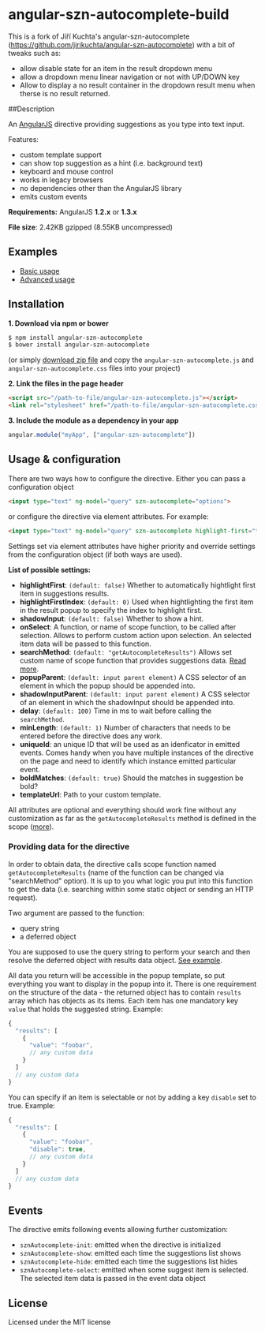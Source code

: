 # angular-szn-autocomplete-build

This is a fork of Jiří Kuchta's angular-szn-autocomplete (https://github.com/jirikuchta/angular-szn-autocomplete) with a bit of tweaks such as:

* allow disable state for an item in the result dropdown menu
* allow a dropdown menu linear navigation or not with UP/DOWN key
* Allow to display a no result container in the dropdown result menu when therse is no result returned.

##Description

An [AngularJS](https://github.com/angular/angular.js) directive providing suggestions as you type into text input.

Features:
* custom template support
* can show top suggestion as a hint (i.e. background text)
* keyboard and mouse control
* works in legacy browsers
* no dependencies other than the AngularJS library
* emits custom events

**Requirements:** AngularJS **1.2.x** or **1.3.x**

**File size**: 2.42KB gzipped (8.55KB uncompressed)

## Examples
* [Basic usage](http://jsfiddle.net/jirikuchta/ac770wee/)
* [Advanced usage](http://jsfiddle.net/jirikuchta/h6jw0koy/)

## Installation

**1. Download via npm or bower**
```bash
$ npm install angular-szn-autocomplete
$ bower install angular-szn-autocomplete
```
(or simply [download zip file](https://github.com/jirikuchta/angular-szn-autocomplete/archive/master.zip) and copy the `angular-szn-autocomplete.js` and `angular-szn-autocomplete.css` files into your project)

**2. Link the files in the page header**
```html
<script src="/path-to-file/angular-szn-autocomplete.js"></script>
<link rel="stylesheet" href="/path-to-file/angular-szn-autocomplete.css">
```

**3. Include the module as a dependency in your app**
```javascript
angular.module("myApp", ["angular-szn-autocomplete"])
```

## Usage & configuration
There are two ways how to configure the directive. Either you can pass a configuration object
```html
<input type="text" ng-model="query" szn-autocomplete="options">
```
or configure the directive via element attributes. For example:
```html
<input type="text" ng-model="query" szn-autocomplete highlight-first="true">
```

Settings set via element attributes have higher priority and override settings from the configuration object (if both ways are used).

**List of possible settings:**
* **highlightFirst**: `(default: false)` Whether to automatically hightlight first item in suggestions results.
* **highlightFirstIndex**: `(default: 0)` Used when hightlighting the first item in the result popup to specify the index to highlight first.
* **shadowInput**: `(default: false)` <a id="shadowInput"></a> Whether to show a hint.
* **onSelect**: A function, or name of scope function, to be called after selection. Allows to perform custom action upon selection. An selected item data will be passed to this function.
* **searchMethod**: `(default: "getAutocompleteResults")` Allows set custom name of scope function that provides suggestions data. [Read more](#providing-data-for-the-directive).
* **popupParent**: `(default: input parent element)` A CSS selector of an element in which the popup should be appended into.
* **shadowInputParent**: `(default: input parent element)` A CSS selector of an element in which the shadowInput should be appended into.
* **delay**: `(default: 100)` Time in ms to wait before calling the `searchMethod`.
* **minLength**: `(default: 1)` Number of characters that needs to be entered before the directive does any work.
* **uniqueId**: an unique ID that will be used as an idenficator in emitted events. Comes handy when you have multiple instances of the directive on the page and need to identify which instance emitted particular event.
* **boldMatches**: `(default: true)` Should the matches in suggestion be bold?
* **templateUrl**: Path to your custom template.

All attributes are optional and everything should work fine without any customization as far as the `getAutocompleteResults` method is defined in the scope ([more](#providing-data-for-the-directive)).

### Providing data for the directive
In order to obtain data, the directive calls scope function named `getAutocompleteResults` (name of the function can be changed via "searchMethod" option). It is up to you what logic you put into this function to get the data (i.e. searching within some static object or sending an HTTP request).

Two argument are passed to the function:
* query string
* a deferred object

You are supposed to use the query string to perform your search and then resolve the deferred object with results data object. [See example](http://jsfiddle.net/jirikuchta/ac770wee/).

All data you return will be accessible in the popup template, so put everything you want to display in the popup into it. There is one requirement on the structure of the data - the returned object has to contain `results` array which has objects as its items. Each item has one mandatory key `value` that holds the suggested string. Example:

```javascript
{
  "results": [
    {
      "value": "foobar",
      // any custom data
    }
  ]
  // any custom data
}
```

You can specify if an item is selectable or not by adding a key `disable` set to true. Example:

```javascript
{
  "results": [
    {
      "value": "foobar",
      "disable": true,
      // any custom data
    }
  ]
  // any custom data
}
```


## Events
The directive emits following events allowing further customization:

* `sznAutocomplete-init`: emitted when the directive is initialized
* `sznAutocomplete-show`: emitted each time the suggestions list shows
* `sznAutocomplete-hide`: emitted each time the suggestions list hides
* `sznAutocomplete-select`: emitted when some suggest item is selected. The selected item data is passed in the event data object

## License

Licensed under the MIT license



